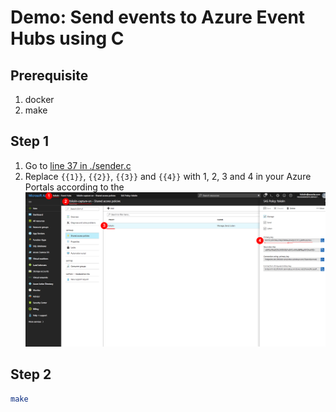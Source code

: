 Demo: Send events to Azure Event Hubs using C
=============================================

Prerequisite
------------

1. docker
2. make

Step 1
------

1. Go to [line 37 in ./sender.c](https://github.com/foliolin/Dockerfile/blob/master/event-hub/sender.c#L37 "line 37 in ./sender.c")
2. Replace `` {{1}} ``, `` {{2}} ``, `` {{3}} `` and `` {{4}} `` with 1, 2, 3 and 4 in your Azure Portals according to the ![screenshot](./screenshot.png "screenshot")

Step 2
------

```sh
make
```
